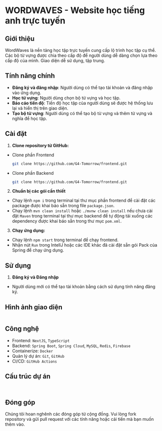 # WORDWAVES - Website học tiếng anh trực tuyến

## Giới thiệu

WordWaves là nền tảng học tập trực tuyến cung cấp lộ trình học tập cụ thể. Các bộ từ vựng được chia theo cấp độ để người dùng dễ dàng chọn lựa theo cấp độ của mình. Giao diện dễ sử dụng, tập trung. 

## Tính năng chính

- **Đăng ký và đăng nhập**: Người dùng có thể tạo tài khoản và đăng nhập vào ứng dụng.
- **Học từ vựng**: Người dùng chọn bộ từ vựng và học tập.
- **Báo cáo tiến độ**: Tiến độ học tập của người dùng sẽ được hệ thống lưu lại và hiển thị trên giao diện.
- **Tạo bộ từ vựng**: Người dùng có thể tạo bộ từ vựng và thêm từ vựng và nghĩa để học tập.

## Cài đặt

1. **Clone repository từ GitHub:**
- Clone phần Frontend
   ```sh
  git clone https://github.com/G4-Tomorrow/frontend.git
  ```
- Clone phần Backend
   ```sh
  git clone https://github.com/G4-Tomorrow/frontend.git
   ```

2. **Chuẩn bị các gói cần thiết**
- Chạy lệnh ``npm i`` trong terminal tại thư mục phần frontend để cài đặt các package được khai báo sẵn trong file ``package.json``.
- Chạy lệnh ``mvn clean install`` hoặc ``./mvnw clean install`` nếu chưa cài đặt ``Maven`` trong terminal tại thư mục backend để tự động tải xuống các dependency được khai báo sẵn trong thư mục ``pom.xml``.

3. **Chạy ứng dụng:**
- Chạy lệnh ``npm start`` trong terminal để chạy frontend.
- Nhận nút ``Run`` trong IntelIJ hoặc các IDE khác đã cài đặt sẵn gói Pack của Spring để chạy ứng dụng.

## Sử dụng
1. **Đăng ký và Đăng nhập**
- Người dùng mới có thể tạo tài khoản bằng cách sử dụng tính năng đăng ký.



## Hình ảnh giao diện

<div style="display: flex; justify-content: center; align-items: center; margin: auto; width: 100%;">
 
</div>

## Công nghệ
- Frontend: ``NextJS``, ``TypeScript``
- Backend: ``Spring Boot``, ``Spring Cloud``, ``MySQL``, ``Redis``, ``Firebase``
- Containerize: ``Docker``
- Quản lý dự án: ``Git``, ``GitHub``
- CI/CD: ``GitHub Actions``

## Cấu trúc dự án
```plaintext


```

## Đóng góp
Chúng tôi hoan nghênh các đóng góp từ cộng đồng. Vui lòng fork repository và gửi pull request với các tính năng hoặc cải tiến mà bạn muốn thêm vào.
